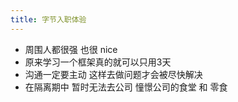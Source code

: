 ```yaml
---
title: 字节入职体验
---
```


* 周围人都很强 也很 nice
* 原来学习一个框架真的就可以只用3天
* 沟通一定要主动 这样去做问题才会被尽快解决
* 在隔离期中 暂时无法去公司 憧憬公司的食堂 和 零食


